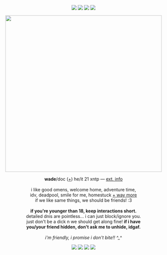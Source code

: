 <p align="center">
<img src="https://i.imgur.com/1ED6bdW.gif"> <img src="https://i.imgur.com/kNKutNF.gif"> <img src="https://i.imgur.com/ub9zjHd.gif"> <img src="https://i.imgur.com/uc3EKKa.gif">
</p>
<p align="center">
<img src="https://i.imgur.com/Kv97xnp.gif" width="500px">
</p>
<p align="center">
<b>wade</b>/doc (<a href="https://pronouns.cc/@deadpool">+</a>) he/it 21 xntp ― <a href="https://funny.straw.page/">ext. info</a>
<br><br>i like good omens, welcome home, adventure time,
<br>idv, deadpool, smile for me, homestuck <a href="https://rentry.co/-spiderman">+ way more</a>
<br>if we like same things, we should be friends! :3
<br><br><b>if you're younger than 18, keep interactions short.</b>
<br>detailed dnis are pointless... i can just block/ignore you.
<br>just don't be a dick n we should get along fine! <b>if i have
<br>you/your friend hidden, don't ask me to unhide, idgaf.</b>
<br><br><i>i'm friendly, i promise i don't bite!! ^_^</i>
</p>
<p align="center"><img src="https://i.imgur.com/LtlmE4a.gif"> <img src="https://i.imgur.com/c9C5t4q.gif"> <img src="https://i.imgur.com/A2ec4ve.gif"> <img src="https://i.imgur.com/KSltgW8.gif"></p>
